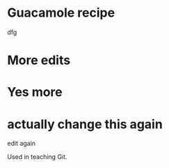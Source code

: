# Guacamole recipe


dfg
# More edits
# Yes more
# actually change this again
edit again

Used in teaching Git.
